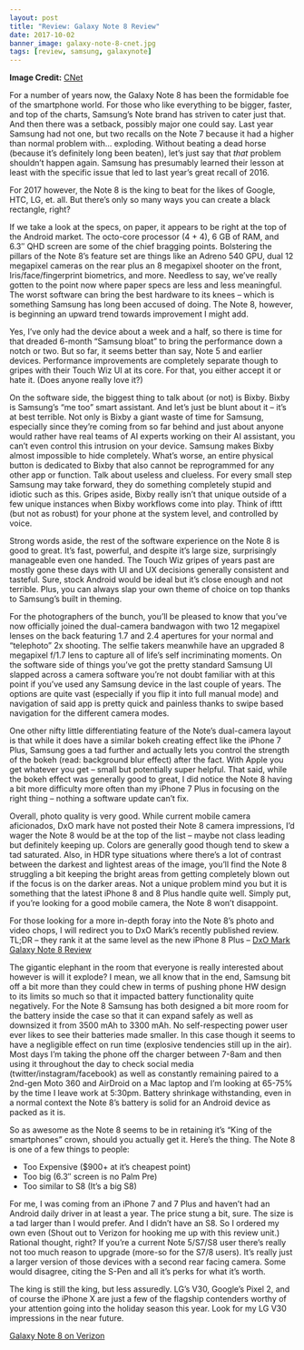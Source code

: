 ```yaml
---
layout: post
title: "Review: Galaxy Note 8 Review"
date: 2017-10-02
banner_image: galaxy-note-8-cnet.jpg
tags: [review, samsung, galaxynote]
---
```

**Image Credit:** [CNet](cnet.com)

For a number of years now, the Galaxy Note 8 has been the formidable foe of the smartphone world. For those who like everything to be bigger, faster, and top of the charts, Samsung’s Note brand has striven to cater just that. And then there was a setback, possibly major one could say. Last year Samsung had not one, but two recalls on the Note 7 because it had a higher than normal problem with… exploding. Without beating a dead horse (because it’s definitely long been beaten), let’s just say that *that* problem shouldn’t happen again. Samsung has presumably learned their lesson at least with the specific issue that led to last year’s great recall of 2016.

For 2017 however, the Note 8 is the king to beat for the likes of Google, HTC, LG, et. all. But there’s only so many ways you can create a black rectangle, right?

<!--more-->

If we take a look at the specs, on paper, it appears to be right at the top of the Android market. The octo-core processor (4 + 4), 6 GB of RAM, and 6.3″ QHD screen are some of the chief bragging points. Bolstering the pillars of the Note 8’s feature set are things like an Adreno 540 GPU, dual 12 megapixel cameras on the rear plus an 8 megapixel shooter on the front, Iris/face/fingerprint biometrics, and more. Needless to say, we’ve really gotten to the point now where paper specs are less and less meaningful. The worst software can bring the best hardware to its knees – which is something Samsung has long been accused of doing. The Note 8, however, is beginning an upward trend towards improvement I might add.

Yes, I’ve only had the device about a week and a half, so there is time for that dreaded 6-month “Samsung bloat” to bring the performance down a notch or two. But so far, it seems better than say, Note 5 and earlier devices. Performance improvements are completely separate though to gripes with their Touch Wiz UI at its core. For that, you either accept it or hate it. (Does anyone really love it?)

On the software side, the biggest thing to talk about (or not) is Bixby. Bixby is Samsung’s “me too” smart assistant. And let’s just be blunt about it – it’s at best terrible. Not only is Bixby a giant waste of time for Samsung, especially since they’re coming from so far behind and just about anyone would rather have real teams of AI experts working on their AI assistant, you can’t even control this intrusion on your device. Samsung makes Bixby almost impossible to hide completely. What’s worse, an entire physical button is dedicated to Bixby that also cannot be reprogrammed for any other app or function. Talk about useless and clueless. For every small step Samsung may take forward, they do something completely stupid and idiotic such as this. Gripes aside, Bixby really isn’t that unique outside of a few unique instances when Bixby workflows come into play. Think of ifttt (but not as robust) for your phone at the system level, and controlled by voice.

Strong words aside, the rest of the software experience on the Note 8 is good to great. It’s fast, powerful, and despite it’s large size, surprisingly manageable even one handed. The Touch Wiz gripes of years past are mostly gone these days with UI and UX decisions generally consistent and tasteful. Sure, stock Android would be ideal but it’s close enough and not terrible. Plus, you can always slap your own theme of choice on top thanks to Samsung’s built in theming.

For the photographers of the bunch, you’ll be pleased to know that you’ve now officially joined the dual-camera bandwagon with two 12 megapixel lenses on the back featuring 1.7 and 2.4 apertures for your normal and “telephoto” 2x shooting. The selfie takers meanwhile have an upgraded 8 megapixel f/1.7 lens to capture all of life’s self incriminating moments. On the software side of things you’ve got the pretty standard Samsung UI slapped across a camera software you’re not doubt familiar with at this point if you’ve used any Samsung device in the last couple of years. The options are quite vast (especially if you flip it into full manual mode) and navigation of said app is pretty quick and painless thanks to swipe based navigation for the different camera modes.

One other nifty little differentiating feature of the Note’s dual-camera layout is that while it does have a similar bokeh creating effect like the iPhone 7 Plus, Samsung goes a tad further and actually lets you control the strength of the bokeh (read: background blur effect) after the fact. With Apple you get whatever you get – small but potentially super helpful. That said, while the bokeh effect was generally good to great, I did notice the Note 8 having a bit more difficulty more often than my iPhone 7 Plus in focusing on the right thing – nothing a software update can’t fix.

Overall, photo quality is very good. While current mobile camera aficionados, DxO mark have not posted their Note 8 camera impressions, I’d wager the Note 8 would be at the top of the list – maybe not class leading but definitely keeping up. Colors are generally good though tend to skew a tad saturated. Also, in HDR type situations where there’s a lot of contrast between the darkest and lightest areas of the image, you’ll find the Note 8 struggling a bit keeping the bright areas from getting completely blown out if the focus is on the darker areas. Not a unique problem mind you but it is something that the latest iPhone 8 and 8 Plus handle quite well. Simply put, if you’re looking for a good mobile camera, the Note 8 won’t disappoint.

For those looking for a more in-depth foray into the Note 8’s photo and video chops, I will redirect you to DxO Mark’s recently published review. TL;DR – they rank it at the same level as the new iPhone 8 Plus – [DxO Mark Galaxy Note 8 Review](https://www.dxomark.com/samsung-galaxy-note-8-best-smartphone-zoom/)

The gigantic elephant in the room that everyone is really interested about however is will it explode? I mean, we all know that in the end, Samsung bit off a bit more than they could chew in terms of pushing phone HW design to its limits so much so that it impacted battery functionality quite negatively. For the Note 8 Samsung has both designed a bit more room for the battery inside the case so that it can expand safely as well as downsized it from 3500 mAh to 3300 mAh. No self-respecting power user ever likes to see their batteries made smaller. In this case though it seems to have a negligible effect on run time (explosive tendencies still up in the air). Most days I’m taking the phone off the charger between 7-8am and then using it throughout the day to check social media (twitter/instagram/facebook) as well as constantly remaining paired to a 2nd-gen Moto 360 and AirDroid on a Mac laptop and I’m looking at 65-75% by the time I leave work at 5:30pm. Battery shrinkage withstanding, even in a normal context the Note 8’s battery is solid for an Android device as packed as it is.

So as awesome as the Note 8 seems to be in retaining it’s “King of the smartphones” crown, should you actually get it. Here’s the thing. The Note 8 is one of a few things to people:

* Too Expensive ($900+ at it’s cheapest point)
* Too big (6.3″ screen is no Palm Pre)
* Too similar to S8 (It’s a big S8)

For me, I was coming from an iPhone 7 and 7 Plus and haven’t had an Android daily driver in at least a year. The price stung a bit, sure. The size is a tad larger than I would prefer. And I didn’t have an S8. So I ordered my own even (Shout out to Verizon for hooking me up with this review unit.) Rational thought, right? If you’re a current Note 5/S7/S8 user there’s really not too much reason to upgrade (more-so for the S7/8 users). It’s really just a larger version of those devices with a second rear facing camera. Some would disagree, citing the S-Pen and all it’s perks for what it’s worth.

The king is still the king, but less assuredly. LG’s V30, Google’s Pixel 2, and of course the iPhone X are just a few of the flagship contenders worthy of your attention going into the holiday season this year. Look for my LG V30 impressions in the near future.

[Galaxy Note 8 on Verizon](https://www.verizonwireless.com/smartphones/samsung-galaxy-note-8/)
